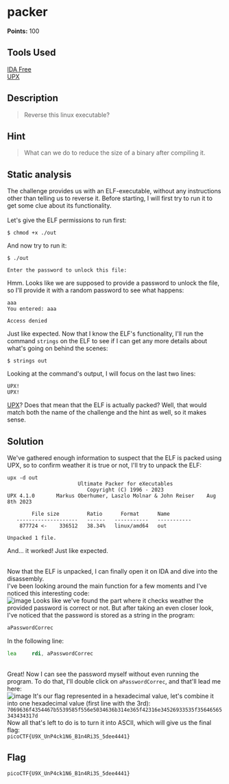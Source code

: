 # packer

**Points:** 100
<br>

## Tools Used
[IDA Free](https://hex-rays.com/ida-free/)<br>
[UPX](https://upx.github.io/)

## Description
> Reverse this linux executable?
 
## Hint
> What can we do to reduce the size of a binary after compiling it.

## Static analysis
The challenge provides us with an ELF-executable, without any instructions other than telling us to reverse it. Before starting, I will first try to run it to get some clue about its functionality.<br><br>
Let's give the ELF permissions to run first:<br>
```
$ chmod +x ./out
```
And now try to run it:<br>
```
$ ./out

Enter the password to unlock this file:
```
Hmm. Looks like we are supposed to provide a password to unlock the file, so I'll provide it with a random password to see what happens: <br>
```
aaa
You entered: aaa

Access denied
```
Just like expected. Now that I know the ELF's functionality, I'll run the command `strings` on the ELF to see if I can get any more details about what's going on behind the scenes:<br>
```
$ strings out
```
Looking at the command's output, I will focus on the last two lines:<br>
```
UPX!
UPX!
```
[UPX](https://upx.github.io/)? Does that mean that the ELF is actually packed? Well, that would match both the name of the challenge and the hint as well, so it makes sense.

## Solution
We've gathered enough information to suspect that the ELF is packed using UPX, so to confirm weather it is true or not, I'll try to unpack the ELF:<br>
```
upx -d out
                       Ultimate Packer for eXecutables
                          Copyright (C) 1996 - 2023
UPX 4.1.0       Markus Oberhumer, Laszlo Molnar & John Reiser    Aug 8th 2023

        File size         Ratio      Format      Name
   --------------------   ------   -----------   -----------
    877724 <-    336512   38.34%   linux/amd64   out

Unpacked 1 file.
```
And... it worked! Just like expected.<br><br>

Now that the ELF is unpacked, I can finally open it on IDA and dive into the disassembly.<br>
I've been looking around the main function for a few moments and I've noticed this interesting code:<br>
![image](https://github.com/Daanzzz/PicoCTF2024-Writeup/assets/114262330/a0bebdb5-1076-41ae-906c-9147e38311f8)
Looks like we've found the part where it checks weather the provided password is correct or not. But after taking an even closer look, I've noticed that the password is stored as a string in the program:<br>
```asm
aPasswordCorrec
```
In the following line: <br>
```asm
lea     rdi, aPasswordCorrec
```
<br>Great! Now I can see the password myself without even running the program. To do that, I'll double click on `aPasswordCorrec`, and that'll lead me here:
<br>![image](https://github.com/Daanzzz/PicoCTF2024-Writeup/assets/114262330/d59e96a0-db8f-47a7-8beb-fd801a9688d2)
It's our flag represented in a hexadecimal value, let's combine it into one hexadecimal value (first line with the 3rd):<br>
`7069636f4354467b5539585f556e5034636b314e365f42316e34526933535f35646565343434317d`
<br> Now all that's left to do is to turn it into ASCII, which will give us the final flag:
<br> `picoCTF{U9X_UnP4ck1N6_B1n4Ri3S_5dee4441}`

## Flag
`picoCTF{U9X_UnP4ck1N6_B1n4Ri3S_5dee4441}`
